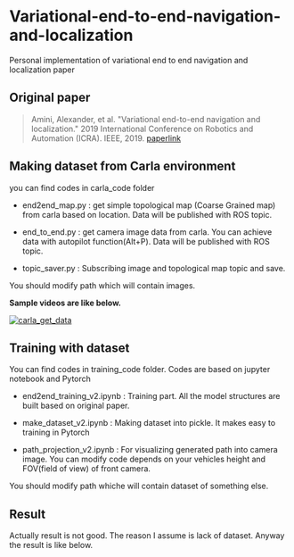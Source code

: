 # Variational-end-to-end-navigation-and-localization

Personal implementation of variational end to end navigation and localization paper

## Original paper

> Amini, Alexander, et al. "Variational end-to-end navigation and localization." 2019 International Conference on Robotics and Automation (ICRA). IEEE, 2019.
> [paperlink](https://ieeexplore.ieee.org/stamp/stamp.jsp?arnumber=8793579)

## Making dataset from Carla environment

you can find codes in carla_code folder  

+ end2end_map.py : get simple topological map (Coarse Grained map) from carla based on location. Data will be published with ROS topic.
  
+ end_to_end.py : get camera image data from carla. You can achieve data with autopilot function(Alt+P). Data will be published with ROS topic.
  
+ topic_saver.py : Subscribing image and topological map topic and save.
  
You should modify path which will contain images.
  
**Sample videos are like below.**
  
[![carla_get_data](https://www.youtube.com/watch?v=lvRUbiX5r1U&feature=youtu.be.jpg)](https://youtu.be/lvRUbiX5r1U?t=0s) 
  
## Training with dataset

You can find codes in training_code folder. Codes are based on jupyter notebook and Pytorch
  
+ end2end_training_v2.ipynb : Training part. All the model structures are built based on original paper.
  
+ make_dataset_v2.ipynb : Making dataset into pickle. It makes easy to training in Pytorch
  
+ path_projection_v2.ipynb : For visualizing generated path into camera image. You can modify code depends on your vehicles height and FOV(field of view) of front camera.
  
You should modify path whiche will contain dataset of something else.

## Result

Actually result is not good. The reason I assume is lack of dataset. Anyway the result is like below.  
